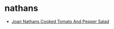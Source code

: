 # nathans

 * [Joan Nathans Cooked Tomato And Pepper Salad](index/j/joan-nathans-cooked-tomato-and-pepper-salad-106724.json)
